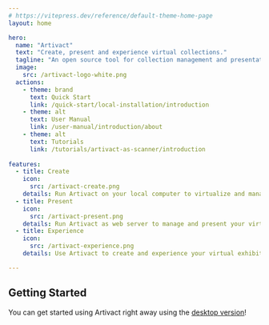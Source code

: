 ```yaml
---
# https://vitepress.dev/reference/default-theme-home-page
layout: home

hero:
  name: "Artivact"
  text: "Create, present and experience virtual collections."
  tagline: "An open source tool for collection management and presentation."
  image:
    src: /artivact-logo-white.png
  actions:
    - theme: brand
      text: Quick Start
      link: /quick-start/local-installation/introduction
    - theme: alt
      text: User Manual
      link: /user-manual/introduction/about
    - theme: alt
      text: Tutorials
      link: /tutorials/artivact-as-scanner/introduction
      
features:
  - title: Create
    icon: 
      src: /artivact-create.png
    details: Run Artivact on your local computer to virtualize and manage your collection items.
  - title: Present
    icon:
      src: /artivact-present.png
    details: Run Artivact as web server to manage and present your virtual collection online.
  - title: Experience
    icon:
      src: /artivact-experience.png
    details: Use Artivact to create and experience your virtual exhibitions in the metaverse.

---
```


## Getting Started

You can get started using Artivact right away using the [desktop version](quick-start/local-installation/installation.html)!
